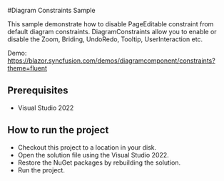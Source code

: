 #Diagram Constraints Sample

This sample demonstrate how to disable PageEditable constraint from default diagram constraints. DiagramConstraints allow you to enable or disable the Zoom, Briding, UndoRedo, Tooltip, UserInteraction etc.


Demo:
https://blazor.syncfusion.com/demos/diagramcomponent/constraints?theme=fluent

## Prerequisites

* Visual Studio 2022

## How to run the project

* Checkout this project to a location in your disk.
* Open the solution file using the Visual Studio 2022.
* Restore the NuGet packages by rebuilding the solution.
* Run the project.
